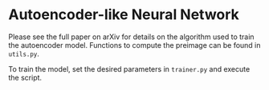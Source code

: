 # Autoencoder-like Neural Network

Please see the full paper on arXiv for details on the algorithm used to train the autoencoder model. Functions to compute the preimage can be found in `utils.py`. 

To train the model, set the desired parameters in `trainer.py` and execute the script. 
